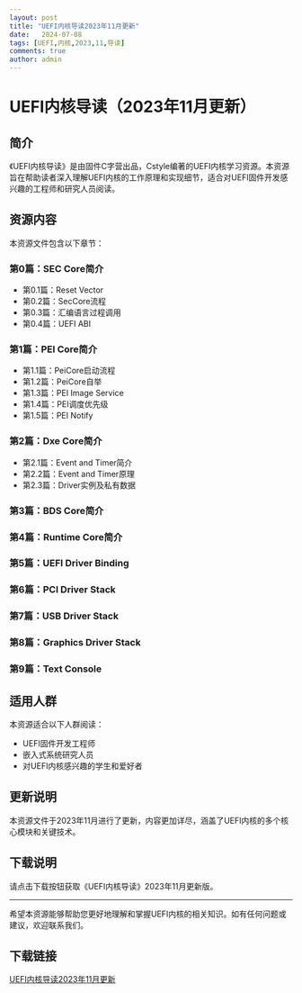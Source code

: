 ```yaml
---
layout: post
title: "UEFI内核导读2023年11月更新"
date:   2024-07-08
tags: [UEFI,内核,2023,11,导读]
comments: true
author: admin
---
```

# UEFI内核导读（2023年11月更新）

## 简介

《UEFI内核导读》是由固件C字营出品，Cstyle编著的UEFI内核学习资源。本资源旨在帮助读者深入理解UEFI内核的工作原理和实现细节，适合对UEFI固件开发感兴趣的工程师和研究人员阅读。

## 资源内容

本资源文件包含以下章节：

### 第0篇：SEC Core简介
- 第0.1篇：Reset Vector
- 第0.2篇：SecCore流程
- 第0.3篇：汇编语言过程调用
- 第0.4篇：UEFI ABI

### 第1篇：PEI Core简介
- 第1.1篇：PeiCore启动流程
- 第1.2篇：PeiCore自举
- 第1.3篇：PEI Image Service
- 第1.4篇：PEI调度优先级
- 第1.5篇：PEI Notify

### 第2篇：Dxe Core简介
- 第2.1篇：Event and Timer简介
- 第2.2篇：Event and Timer原理
- 第2.3篇：Driver实例及私有数据

### 第3篇：BDS Core简介

### 第4篇：Runtime Core简介

### 第5篇：UEFI Driver Binding

### 第6篇：PCI Driver Stack

### 第7篇：USB Driver Stack

### 第8篇：Graphics Driver Stack

### 第9篇：Text Console

## 适用人群

本资源适合以下人群阅读：
- UEFI固件开发工程师
- 嵌入式系统研究人员
- 对UEFI内核感兴趣的学生和爱好者

## 更新说明

本资源文件于2023年11月进行了更新，内容更加详尽，涵盖了UEFI内核的多个核心模块和关键技术。

## 下载说明

请点击下载按钮获取《UEFI内核导读》2023年11月更新版。

---

希望本资源能够帮助您更好地理解和掌握UEFI内核的相关知识。如有任何问题或建议，欢迎联系我们。

## 下载链接

[UEFI内核导读2023年11月更新](https://pan.quark.cn/s/df258f74b8d8)